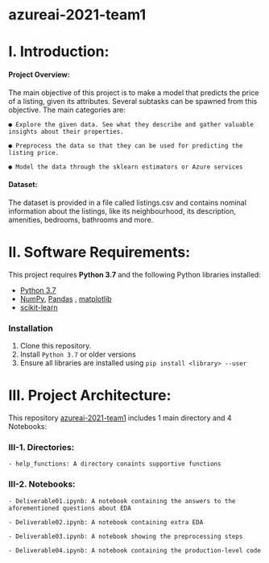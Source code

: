 # azureai-2021-team1

# I.  Introduction:

#### Project Overview:
The main objective of this project is to make a model that predicts the price of a listing, given its attributes. Several subtasks can be spawned from this objective. The main categories are:

	● Explore the given data. See what they describe and gather valuable insights about their properties.
	
	● Preprocess the data so that they can be used for predicting the listing price.
	
	● Model the data through the sklearn estimators or Azure services
	
#### Dataset:
The dataset is provided in a file called listings.csv and contains nominal information about the listings, like its neighbourhood, its description, amenities, bedrooms, bathrooms and more.

# II. Software Requirements:
This project requires **Python 3.7** and the following Python libraries installed:
- [Python 3.7](https://www.python.org/downloads/) 
- [NumPy](http://www.numpy.org/), [Pandas](https://pandas.pydata.org/) , [matplotlib](http://matplotlib.org/)
- [scikit-learn](http://scikit-learn.org/stable/)

### Installation
1. Clone this repository.
2. Install ```Python 3.7``` or older versions
3. Ensure all libraries are installed using ```pip install <library> --user```

# III. Project Architecture:
This repository [azureai-2021-team1](https://github.com/codehub-learn/azureai-2021-team1) includes 1 main directory and 4 Notebooks:

### III-1. Directories:

	- help_functions: A directory conaints supportive functions
	
### III-2. Notebooks:

	- Deliverable01.ipynb: A notebook containing the answers to the aforementioned questions about EDA
	
	- Deliverable02.ipynb: A notebook containing extra EDA
	
	- Deliverable03.ipynb: A notebook showing the preprocessing steps

	- Deliverable04.ipynb: A notebook containing the production-level code

  
	
